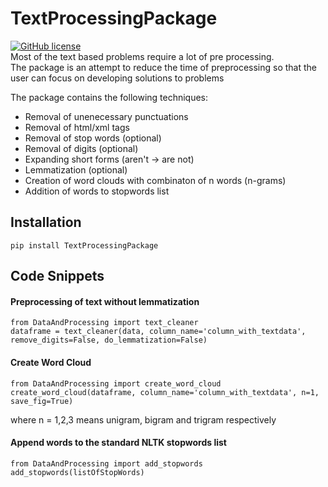 # TextProcessingPackage

[![GitHub license](https://img.shields.io/github/license/Naereen/StrapDown.js.svg)](https://github.com/preethampaul/TextProcessingPAckage/blob/master/LICENSE) </br>
Most of the text based problems require a lot of pre processing. </br>
The package is an attempt to reduce the time of preprocessing so that the user can focus on developing solutions to problems

The package contains the following techniques:
* Removal of unenecessary punctuations
* Removal of html/xml tags
* Removal of stop words (optional)
* Removal of digits (optional)
* Expanding short forms (aren't -> are not)
* Lemmatization (optional)
* Creation of word clouds with combinaton of n words (n-grams)
* Addition of words to stopwords list

## Installation
```
pip install TextProcessingPackage
```

## Code Snippets
#### Preprocessing of text without lemmatization

```
from DataAndProcessing import text_cleaner
dataframe = text_cleaner(data, column_name='column_with_textdata', remove_digits=False, do_lemmatization=False)
```

#### Create Word Cloud

```
from DataAndProcessing import create_word_cloud
create_word_cloud(dataframe, column_name='column_with_textdata', n=1, save_fig=True)
```
where n = 1,2,3 means unigram, bigram and trigram respectively

#### Append words to the standard NLTK stopwords list
```
from DataAndProcessing import add_stopwords
add_stopwords(listOfStopWords)
```
